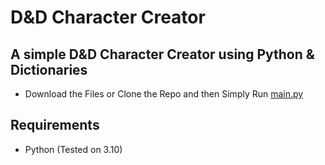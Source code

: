# D&D Character Creator  

## A simple D&D Character Creator using Python & Dictionaries  

- Download the Files or Clone the Repo and then Simply Run [main.py](https://github.com/TurtleHelm/DND-Character-Creator/blob/main/main.py)  

## Requirements

- Python (Tested on 3.10)
